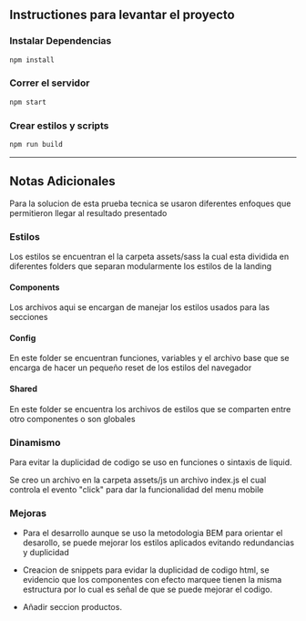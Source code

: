 

## **Instructiones para levantar el proyecto**

### **Instalar Dependencias**

```bash
npm install
```

### **Correr el servidor**

```bash
npm start
```

### **Crear estilos y scripts**

```bash
npm run build
```

---

## **Notas Adicionales**

Para la solucion de esta prueba tecnica se usaron diferentes enfoques que permitieron llegar al resultado presentado 

### Estilos

Los estilos se encuentran el la carpeta assets/sass la cual esta dividida en diferentes folders que separan modularmente los estilos de la landing

#### Components

Los archivos aqui se encargan de manejar los estilos usados para las secciones

####  Config 

En este folder se encuentran funciones, variables y el archivo base que se encarga de hacer un pequeño reset de los estilos del navegador

#### Shared

En este folder se encuentra los archivos de estilos que se comparten entre otro componentes o son globales

### Dinamismo 

Para evitar la duplicidad de codigo se uso en funciones o sintaxis de liquid.

Se creo un archivo en la carpeta assets/js un archivo index.js el cual controla el evento "click" para dar la funcionalidad del menu mobile

### Mejoras

* Para el desarrollo aunque se uso la metodologia BEM para orientar el desarollo, se puede mejorar los estilos aplicados evitando redundancias y duplicidad

* Creacion de snippets para evidar la duplicidad de codigo html, se evidencio que los componentes con efecto marquee tienen la misma estructura por lo cual es señal de que se puede mejorar el codigo.

* Añadir seccion productos.





